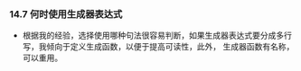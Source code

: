 ### 14.7 何时使用生成器表达式* 根据我的经验，选择使用哪种句法很容易判断，如果生成器表达式要分成多行写，我倾向于定义生成函数，以便于提高可读性，此外，生成器函数有名称，可以重用。